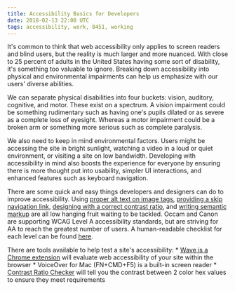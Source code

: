 ```yaml
---
title: Accessibility Basics for Developers
date: 2018-02-13 22:00 UTC
tags: accessibility, work, 8451, working
---
```

It's common to think that web accessibility only applies to screen readers and blind users, but the reality is much larger and more nuanced. With close to 25 percent of adults in the United States having some sort of disability, it's something too valuable to ignore. Breaking down accessibility into physical and environmental impairments can help us emphasize with our users' diverse abilities.

We can separate physical disabilities into four buckets: vision, auditory, cognitive, and motor. These exist on a spectrum. A vision impairment could be something rudimentary such as having one's pupils dilated or as severe as a complete loss of eyesight. Whereas a motor impairment could be a broken arm or something more serious such as complete paralysis.

We also need to keep in mind environmental factors. Users might be accessing the site in bright sunlight, watching a video in a loud or quiet environment, or visiting a site on low bandwidth. Developing with accessibility in mind also boosts the experience for everyone by ensuring there is more thought put into usability, simpler UI interactions, and enhanced features such as keyboard navigation.

There are some quick and easy things developers and designers can do to improve accessibility. Using [proper alt text on image tags](https://webaim.org/techniques/alttext/), [providing a skip navigation link](https://webaim.org/techniques/skipnav/), [designing with a correct contrast ratio](https://webaim.org/resources/contrastchecker/), and [writing semantic markup](https://dequeuniversity.com/assets/html/jquery-summit/html5/slides/landmarks.html) are all low hanging fruit waiting to be tackled. Occam and Canon are supporting WCAG Level A accessibility standards, but are striving for AA to reach the greatest number of users. A human-readable checklist for each level can be found [here](https://wuhcag.com/wcag-checklist/).

There are tools available to help test a site's accessibility:
	* [Wave is a Chrome extension](https://chrome.google.com/webstore/detail/wave-evaluation-tool/jbbplnpkjmmeebjpijfedlgcdilocofh?hl=en-US) will evaluate web accessibility of your site within the browser
	* VoiceOver for Mac (FN+CMD+F5) is a built-in screen reader
	* [Contrast Ratio Checker](https://leaverou.github.io/contrast-ratio/) will tell you the contrast between 2 color hex values to ensure they meet requirements